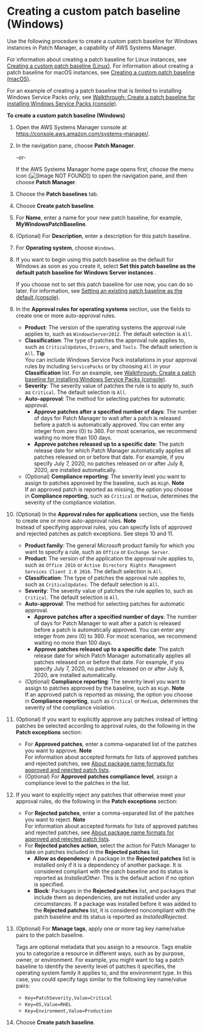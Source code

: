 # Creating a custom patch baseline \(Windows\)<a name="create-baseline-console-windows"></a>

Use the following procedure to create a custom patch baseline for Windows instances in Patch Manager, a capability of AWS Systems Manager\. 

For information about creating a patch baseline for Linux instances, see [Creating a custom patch baseline \(Linux\)](create-baseline-console-linux.md)\. For information about creating a patch baseline for macOS instances, see [Creating a custom patch baseline \(macOS\)](create-baseline-console-macos.md)\.

For an example of creating a patch baseline that is limited to installing Windows Service Packs only, see [Walkthrough: Create a patch baseline for installing Windows Service Packs \(console\)](service-pack-patch-walkthrough.md)\.

**To create a custom patch baseline \(Windows\)**

1. Open the AWS Systems Manager console at [https://console\.aws\.amazon\.com/systems\-manager/](https://console.aws.amazon.com/systems-manager/)\.

1. In the navigation pane, choose **Patch Manager**\.

   \-or\-

   If the AWS Systems Manager home page opens first, choose the menu icon \(![\[Image NOT FOUND\]](http://docs.aws.amazon.com/systems-manager/latest/userguide/images/menu-icon-small.png)\) to open the navigation pane, and then choose **Patch Manager**\.

1. Choose the **Patch baselines** tab\.

1. Choose **Create patch baseline**\. 

1. For **Name**, enter a name for your new patch baseline, for example, **MyWindowsPatchBaseline**\.

1. \(Optional\) For **Description**, enter a description for this patch baseline\.

1. For **Operating system**, choose `Windows`\.

1. If you want to begin using this patch baseline as the default for Windows as soon as you create it, select **Set this patch baseline as the default patch baseline for Windows Server instances** \.

   If you choose not to set this patch baseline for use now, you can do so later\. For information, see [Setting an existing patch baseline as the default \(console\)](set-default-patch-baseline.md)\.

1. In the **Approval rules for operating systems** section, use the fields to create one or more auto\-approval rules\.
   + **Product**: The version of the operating systems the approval rule applies to, such as `WindowsServer2012`\. The default selection is `All`\.
   + **Classification**: The type of patches the approval rule applies to, such as `CriticalUpdates`, `Drivers`, and `Tools`\. The default selection is `All`\. 
**Tip**  
You can include Windows Service Pack installations in your approval rules by including `ServicePacks` or by choosing `All` in your **Classification** list\. For an example, see [Walkthrough: Create a patch baseline for installing Windows Service Packs \(console\)](service-pack-patch-walkthrough.md)\.
   + **Severity**: The severity value of patches the rule is to apply to, such as `Critical`\. The default selection is `All`\. 
   + **Auto\-approval**: The method for selecting patches for automatic approval\.
     + **Approve patches after a specified number of days**: The number of days for Patch Manager to wait after a patch is released before a patch is automatically approved\. You can enter any integer from zero \(0\) to 360\. For most scenarios, we recommend waiting no more than 100 days\.
     + **Approve patches released up to a specific date**: The patch release date for which Patch Manager automatically applies all patches released on or before that date\. For example, if you specify July 7, 2020, no patches released on or after July 8, 2020, are installed automatically\.
   + \(Optional\) **Compliance reporting**: The severity level you want to assign to patches approved by the baseline, such as `High`\.
**Note**  
If an approved patch is reported as missing, the option you choose in **Compliance reporting**, such as `Critical` or `Medium`, determines the severity of the compliance violation\.

1. \(Optional\) In the **Approval rules for applications** section, use the fields to create one or more auto\-approval rules\.
**Note**  
Instead of specifying approval rules, you can specify lists of approved and rejected patches as patch exceptions\. See steps 10 and 11\. 
   + **Product family**: The general Microsoft product family for which you want to specify a rule, such as `Office` or `Exchange Server`\.
   + **Product**: The version of the application the approval rule applies to, such as `Office 2016` or `Active Directory Rights Management Services Client 2.0 2016`\. The default selection is `All`\.
   + **Classification**: The type of patches the approval rule applies to, such as `CriticalUpdates`\. The default selection is `All`\. 
   + **Severity**: The severity value of patches the rule applies to, such as `Critical`\. The default selection is `All`\. 
   + **Auto\-approval**: The method for selecting patches for automatic approval\.
     + **Approve patches after a specified number of days**: The number of days for Patch Manager to wait after a patch is released before a patch is automatically approved\. You can enter any integer from zero \(0\) to 360\. For most scenarios, we recommend waiting no more than 100 days\.
     + **Approve patches released up to a specific date**: The patch release date for which Patch Manager automatically applies all patches released on or before that date\. For example, if you specify July 7, 2020, no patches released on or after July 8, 2020, are installed automatically\.
   + \(Optional\) **Compliance reporting**: The severity level you want to assign to patches approved by the baseline, such as `High`\.
**Note**  
If an approved patch is reported as missing, the option you choose in **Compliance reporting**, such as `Critical` or `Medium`, determines the severity of the compliance violation\.

1. \(Optional\) If you want to explicitly approve any patches instead of letting patches be selected according to approval rules, do the following in the **Patch exceptions** section:
   + For **Approved patches**, enter a comma\-separated list of the patches you want to approve\.
**Note**  
For information about accepted formats for lists of approved patches and rejected patches, see [About package name formats for approved and rejected patch lists](patch-manager-approved-rejected-package-name-formats.md)\.
   + \(Optional\) For **Approved patches compliance level**, assign a compliance level to the patches in the list\.

1. If you want to explicitly reject any patches that otherwise meet your approval rules, do the following in the **Patch exceptions** section:
   + For **Rejected patches**, enter a comma\-separated list of the patches you want to reject\.
**Note**  
For information about accepted formats for lists of approved patches and rejected patches, see [About package name formats for approved and rejected patch lists](patch-manager-approved-rejected-package-name-formats.md)\.
   + For **Rejected patches action**, select the action for Patch Manager to take on patches included in the **Rejected patches** list\.
     + **Allow as dependency**: A package in the **Rejected patches** list is installed only if it is a dependency of another package\. It is considered compliant with the patch baseline and its status is reported as *InstalledOther*\. This is the default action if no option is specified\.
     + **Block**: Packages in the **Rejected patches** list, and packages that include them as dependencies, are not installed under any circumstances\. If a package was installed before it was added to the **Rejected patches** list, it is considered noncompliant with the patch baseline and its status is reported as *InstalledRejected*\.

1. \(Optional\) For **Manage tags**, apply one or more tag key name/value pairs to the patch baseline\.

   Tags are optional metadata that you assign to a resource\. Tags enable you to categorize a resource in different ways, such as by purpose, owner, or environment\. For example, you might want to tag a patch baseline to identify the severity level of patches it specifies, the operating system family it applies to, and the environment type\. In this case, you could specify tags similar to the following key name/value pairs:
   + `Key=PatchSeverity,Value=Critical`
   + `Key=OS,Value=RHEL`
   + `Key=Environment,Value=Production`

1. Choose **Create patch baseline**\.